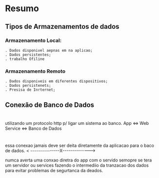 # Resumo

## Tipos de Armazenamentos de dados

### Armazenamento Local:

    . Dados disponivel aepnas em na aplicao;
    . Dados persistentes;
    . trabalho Ofiline

### Armazenamento Remoto

    . Dados disponiveis em diferentes dispositivos;
    . Dados persistenets;
    . Presisa de Inrternet;

## Conexão de Banco de Dados

#
utilizando um protocolo http p/ ligar um sistema ao banco.
App <=> Web Service <=> Banco de Dados

#
essa conexao jamais deve ser deita diretamente da aplicacao para o baco de dados.
< ---------------X-------------->

numca averta uma conxao diretra do app com o servido semopre se tera um servidor ou services fazendo o intermediio da tranzacao dos dados para evitar problemas de segurtanca da deados.
